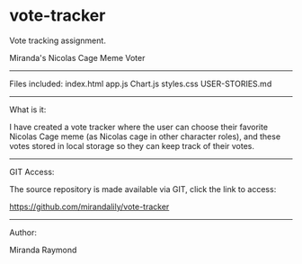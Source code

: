 # vote-tracker
Vote tracking assignment.

Miranda's Nicolas Cage Meme Voter

----------------------------------

Files included: index.html
                app.js
                Chart.js
                styles.css
                USER-STORIES.md

----------------------------------

What is it:

I have created a vote tracker where the user can choose their favorite Nicolas Cage meme (as Nicolas cage in other character roles), and these votes stored in local storage so they can keep track of their votes.

---------------------------------

GIT Access:

The source repository is made available via GIT, click the link to access:

https://github.com/mirandalily/vote-tracker

----------------------------------

Author:

Miranda Raymond
